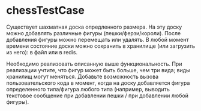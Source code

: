 # chessTestCase

Существует шахматная доска опредленного размера. На эту доску можно добавлять различные фигуры (пешки/ферзи/короли). После добавления фигуры можно перемещать или удалять. В любой момент времени состояние доски можно сохранить в хранилище (или загрузить из него): в файл или в redis. 

Необходимо реализовать описанную выше функциональность. При реализации учтите, что фигур может быть больше, чем три вида; виды хранилищ могут меняться. Добавьте возможность вызова пользовательского кода в момент, когда на доску добавляется фигура определенного типа/фигура любого типа (например, выводить текстовое сообщение при добавлении пешки / при добавлении любой фигуры).
